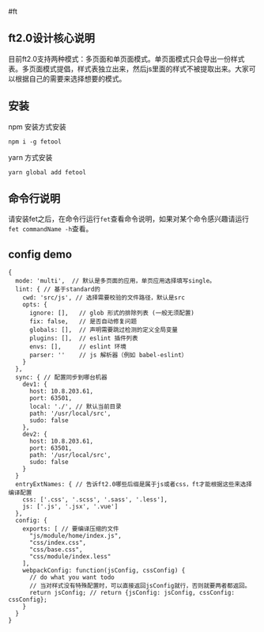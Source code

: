 #ft

## ft2.0设计核心说明
目前ft2.0支持两种模式：多页面和单页面模式。单页面模式只会导出一份样式表。多页面模式提倡，样式表独立出来，然后js里面的样式不被提取出来。大家可以根据自己的需要来选择想要的模式。

## 安装
npm 安装方式安装
```
npm i -g fetool
```
yarn 方式安装
```
yarn global add fetool
```

## 命令行说明
请安装fet之后，在命令行运行`fet`查看命令说明，如果对某个命令感兴趣请运行`fet commandName -h`查看。

## config demo

```
{
  mode: 'multi',  // 默认是多页面的应用，单页应用选择填写single。
  lint: { // 基于standard的
    cwd: 'src/js', // 选择需要校验的文件路径，默认是src
    opts: {
      ignore: [],   // glob 形式的排除列表 (一般无须配置)
      fix: false,   // 是否自动修复问题
      globals: [],  // 声明需要跳过检测的定义全局变量
      plugins: [],  // eslint 插件列表
      envs: [],     // eslint 环境
      parser: ''    // js 解析器（例如 babel-eslint）
    }
  },
  sync: { // 配置同步到哪台机器
    dev1: {
      host: 10.8.203.61,
      port: 63501,
      local: './', // 默认当前目录
      path: '/usr/local/src',
      sudo: false
    },
    dev2: {
      host: 10.8.203.61,
      port: 63501,
      path: '/usr/local/src',
      sudo: false
    }
  }
  entryExtNames: { // 告诉ft2.0哪些后缀是属于js或者css，ft才能根据这些来选择编译配置
    css: ['.css', '.scss', '.sass', '.less'],
    js: ['.js', '.jsx', '.vue']
  },
  config: {
    exports: [ // 要编译压缩的文件
      "js/module/home/index.js",
      "css/index.css",
      "css/base.css",
      "css/module/index.less"
    ],
    webpackConfig: function(jsConfig, cssConfig) {
      // do what you want todo
      // 当对样式没有特殊配置时，可以直接返回jsConfig就行，否则就要两者都返回。
      return jsConfig; // return {jsConfig: jsConfig, cssConfig: cssConfig};
    }
  }
}
```